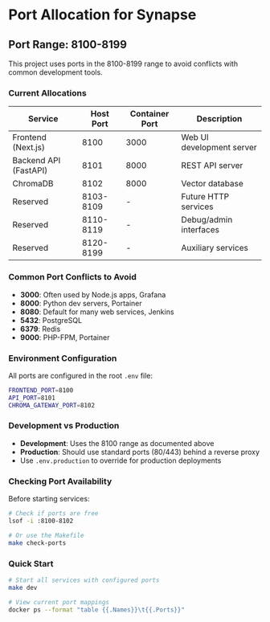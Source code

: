 # Port Allocation for Synapse

## Port Range: 8100-8199

This project uses ports in the 8100-8199 range to avoid conflicts with common development tools.

### Current Allocations

| Service | Host Port | Container Port | Description |
|---------|-----------|----------------|-------------|
| Frontend (Next.js) | 8100 | 3000 | Web UI development server |
| Backend API (FastAPI) | 8101 | 8000 | REST API server |
| ChromaDB | 8102 | 8000 | Vector database |
| Reserved | 8103-8109 | - | Future HTTP services |
| Reserved | 8110-8119 | - | Debug/admin interfaces |
| Reserved | 8120-8199 | - | Auxiliary services |

### Common Port Conflicts to Avoid

- **3000**: Often used by Node.js apps, Grafana
- **8000**: Python dev servers, Portainer
- **8080**: Default for many web services, Jenkins
- **5432**: PostgreSQL
- **6379**: Redis
- **9000**: PHP-FPM, Portainer

### Environment Configuration

All ports are configured in the root `.env` file:

```bash
FRONTEND_PORT=8100
API_PORT=8101
CHROMA_GATEWAY_PORT=8102
```

### Development vs Production

- **Development**: Uses the 8100 range as documented above
- **Production**: Should use standard ports (80/443) behind a reverse proxy
- Use `.env.production` to override for production deployments

### Checking Port Availability

Before starting services:
```bash
# Check if ports are free
lsof -i :8100-8102

# Or use the Makefile
make check-ports
```

### Quick Start

```bash
# Start all services with configured ports
make dev

# View current port mappings
docker ps --format "table {{.Names}}\t{{.Ports}}"
```